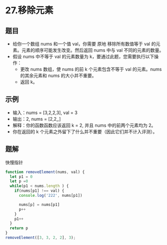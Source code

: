 # 27.移除元素

## 题目
- 给你一个数组 nums 和一个值 val，你需要 原地 移除所有数值等于 val 的元素。元素的顺序可能发生改变。然后返回 nums 中与 val 不同的元素的数量。
- 假设 nums 中不等于 val 的元素数量为 k，要通过此题，您需要执行以下操作：
  - 更改 nums 数组，使 nums 的前 k 个元素包含不等于 val 的元素。nums 的其余元素和 nums 的大小并不重要。
  - 返回 k。

## 示例
* 输入：nums = [3,2,2,3], val = 3
* 输出：2, nums = [2,2,_,_]
* 解释：你的函数函数应该返回 k = 2, 并且 nums 中的前两个元素均为 2。
* 你在返回的 k 个元素之外留下了什么并不重要（因此它们并不计入评测）。

## 题解
快慢指针
```js
function removeElement(nums, val) {
  let p1 = 0
  let p =0
  while(p1 < nums.length ) {
    if(nums[p1] !== val) {
      console.log('222', nums[p1])

      nums[p] = nums[p1]
      p++
    }
    p1++
  }
  return p
}
removeElement([3, 3, 2, 2], 3);
```
